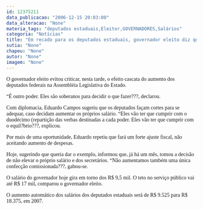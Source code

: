 ```yaml
---
id: 12375211
data_publicacao: "2006-12-15 20:03:00"
data_alteracao: "None"
materia_tags: "deputados estaduais,Eleitor,GOVERNADORES,Salários"
categoria: "Notícias"
title: "Em recado para os deputados estaduais, governador eleito diz que seus salários estão congelados"
sutia: "None"
chapeu: "None"
autor: "None"
imagem: "None"
---
```

<p><P><FONT face=Verdana>O governador eleito evitou criticar, nesta tarde, o efeito cascata do aumento dos deputados federais na Assembléia Legislativa do Estado.<BR></FONT></P></p>
<p><P><FONT face=Verdana>“É outro poder. Eles são soberanos para decidir o que fazer???, declarou.<BR></FONT></P></p>
<p><P><FONT face=Verdana>Com diplomacia, Eduardo Campos sugeriu que os deputados façam cortes para se adequar, caso decidam aumentar os próprios salário. “Eles vão ter que cumprir com o duodécimo (repartição das verbas destinadas a cada poder. Eles vão ter que cumprir com o equil?brio???, explicou.<BR></FONT></P></p>
<p><P><FONT face=Verdana>Por mais de uma oportunidade, Eduardo&nbsp;repetiu que fará um forte ajuste fiscal, não aceitando aumento de despesas.</FONT></P></p>
<p><P><FONT face=Verdana>Hoje, sugerindo que queria dar o exemplo, informou que, já há um mês, tomou a decisão de não elevar o próprio salário e dos secretários. “Não aumentamos também uma única confecção comissionada???, gabou-se.</FONT></P></p>
<p><P><FONT face=Verdana>O salário do governador hoje gira em torno dos R$ 9,5 mil. O teto no serviço público vai até R$ 17 mil, comparou o governador eleito.</FONT></P></p>
<p><P><FONT face=Verdana>O&nbsp;aumento automático dos salários dos deputados estaduais&nbsp;será&nbsp;de R$ 9.525 para R$ 18.375, em 2007.</FONT></P> </p>
